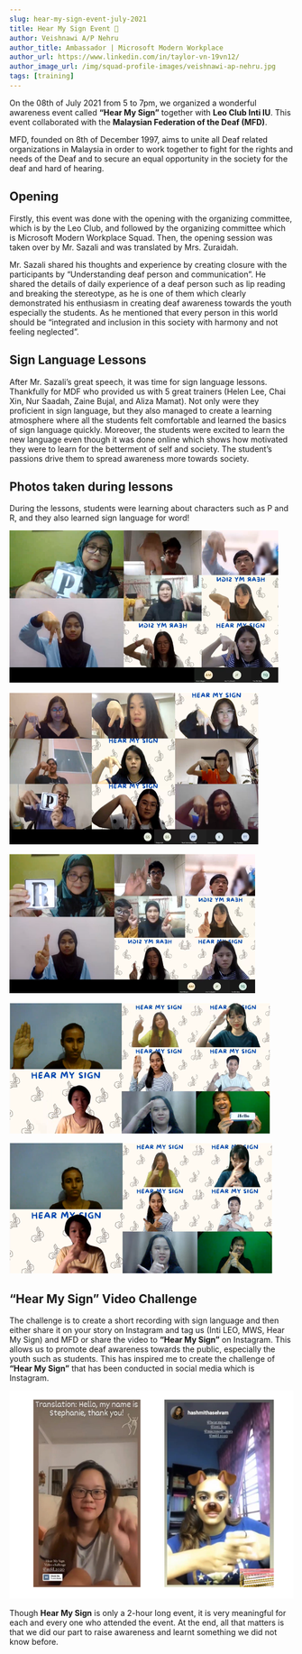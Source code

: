 ```yaml
---
slug: hear-my-sign-event-july-2021
title: Hear My Sign Event 🤟
author: Veishnawi A/P Nehru
author_title: Ambassador | Microsoft Modern Workplace
author_url: https://www.linkedin.com/in/taylor-vn-19vn12/
author_image_url: /img/squad-profile-images/veishnawi-ap-nehru.jpg
tags: [training]
---
```


On the 08th of July 2021 from 5 to 7pm, we organized a wonderful awareness event called **“Hear My Sign”** together with **Leo Club Inti IU**. This event collaborated with the **Malaysian Federation of the Deaf (MFD)**. 

MFD, founded on 8th of December 1997, aims to unite all Deaf related organizations in Malaysia in order to work together to fight for the rights and needs of the Deaf and to secure an equal opportunity in the society for the deaf and hard of hearing.

<!--truncate-->

## Opening

Firstly, this event was done with the opening with the organizing committee, which is by the Leo Club, and followed by the organizing committee which is Microsoft Modern Workplace Squad. Then, the opening session was taken over by Mr. Sazali and was translated by Mrs. Zuraidah. 

Mr. Sazali shared his thoughts and experience by creating closure with the participants by “Understanding deaf person and communication”. He shared the details of daily experience of a deaf person such as lip reading and breaking the stereotype, as he is one of them which clearly demonstrated his enthusiasm in creating deaf awareness towards the youth especially the students. As he mentioned that every person in this world should be “integrated and inclusion in this society with harmony and not feeling neglected”.

## Sign Language Lessons

After Mr. Sazali’s great speech, it was time for sign language lessons. Thankfully for MDF who provided us with 5 great trainers (Helen Lee, Chai Xin, Nur Saadah, Zaine Bujal, and Aliza Mamat). Not only were they proficient in sign language, but they also managed to create a learning atmosphere where all the students felt comfortable and learned the basics of sign language quickly. Moreover, the students were excited to learn the new language even though it was done online which shows how motivated they were to learn for the betterment of self and society. The student’s passions drive them to spread awareness more towards society. 

## Photos taken during lessons

During the lessons, students were learning about characters such as P and R, and they also learned sign language for word!

!["P" in sign language](img/hear-my-sign/hear-my-sign-1.png)

![Students are learning sign language](img/hear-my-sign/hear-my-sign-2.png)

![How about "R"?](img/hear-my-sign/hear-my-sign-3.png)

![How about "hello"?](img/hear-my-sign/hear-my-sign-4.png)

![How about "correct"?](img/hear-my-sign/hear-my-sign-5.png)

## “Hear My Sign” Video Challenge

The challenge is to create a short recording with sign language and then either share it on your story on Instagram and tag us (Inti LEO, MWS, Hear My Sign) and MFD or share the video to **“Hear My Sign”** on Instagram. This allows us to promote deaf awareness towards the public, especially the youth such as students. This has inspired me to create the challenge of **“Hear My Sign”** that has been conducted in social media which is Instagram.

!["Hear My Sign" video challenge](img/hear-my-sign/hear-my-sign-6.png)

Though **Hear My Sign** is only a 2-hour long event, it is very meaningful for each and every one who attended the event. At the end, all that matters is that we did our part to raise awareness and learnt something we did not know before. 